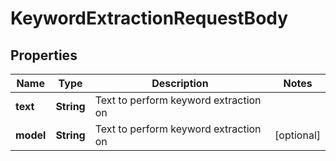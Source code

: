 

# KeywordExtractionRequestBody


## Properties

| Name | Type | Description | Notes |
|------------ | ------------- | ------------- | -------------|
|**text** | **String** | Text to perform keyword extraction on |  |
|**model** | **String** | Text to perform keyword extraction on |  [optional] |



